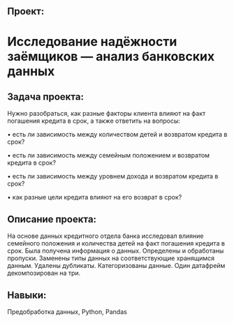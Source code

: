 ## Проект: 
# Исследование надёжности заёмщиков — анализ банковских данных
## Задача проекта:
Нужно разобраться, как разные факторы клиента влияют на факт погашения кредита в срок, а также ответить на вопросы:

•	есть ли зависимость между количеством детей и возвратом кредита в срок?

•	есть ли зависимость между семейным положением и возвратом кредита в срок?

•	есть ли зависимость между уровнем дохода и возвратом кредита в срок?

•	как разные цели кредита влияют на его возврат в срок?

## Описание проекта:
На основе данных кредитного отдела банка исследовал влияние семейного положения и количества детей на факт погашения кредита в срок. Была получена информация о данных. Определены и обработаны пропуски. Заменены типы данных на соответствующие хранящимся данным. Удалены дубликаты. Категоризованы данные. Один датафрейм декомпозирован на три.
## Навыки: 
Предобработка данных, Python, Pandas
